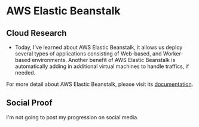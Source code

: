 # AWS Elastic Beanstalk

## Cloud Research
- Today, I've learned about AWS Elastic Beanstalk, it allows us deploy several types of applications consisting of Web-based, and Worker-based environments. Another benefit of AWS Elastic Beanstalk is automatically adding in additional virtual machines to handle traffics, if needed.

For more detail about AWS Elastic Beanstalk, please visit its [documentation](https://aws.amazon.com/elasticbeanstalk/).

## Social Proof
I'm not going to post my progression on social media.